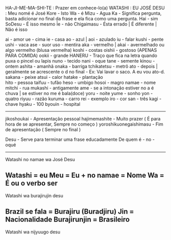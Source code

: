 HA-JI-ME-MA-SHI-TE : Prazer em conhece-lo(a)
WATASHI : EU
JOSÉ DESU : Meu nomé é José
Kore - Isto
Wa - é 
Mizu - Agua
Ka - Significa pergunta, basta adicionar no final da frase e ela fica como uma pergunta. 
Hai - sim
SoDesu - É isso mesmo
Īe - não
Chigaimasu - Ésta errado | É diferente | Não é isso







ai - amor
ue - cima
ie - casa
ao - azul | aoi - azulado
iu - falar
kushi - pente
ushi - vaca
ase - suor
uso - mentira
aka - vermelho | akai - avermelhado ou algo vermelho (blusa vermelha)
koshi - costas
oishii - gostoso (APENAS PARA COMIDA)
ookii - grande
HANERU - Traço que fica na letra quando puxa o pincel ou lapis
nuno - tecido
nani - oque
tane - semente
kinou - ontem
ashita - amanhã
onaka - barriga
tchikatetsu - metrô
ato - depois | geralmente se acrescente o d no final - Ex: Vai lavar o saco.   A eu vou ato-d.
sakana - peixe
atsui - calor
hatake - plantação  
hito - pessoa
taifuu - tufão
heso - umbigo
hosoi - magro
namae - nome
mitchi - rua
mukashi - antigamente
ame - se a intonação estiver no a é chuva | se estiver no me é bala(doce)
yoru - noite
yume - sonho
yon - quatro 
riyuu - razão
kuruma - carro
rei - exemplo
iro - cor
san - três
kagi - chave
hyaku - 100
byouin - hospital

----------------------------
jikoshoukai - Apresentação pessoal
hajimemashite - Muito prazer ( É para hora de se apresentar, Sempre no começo )
yoroshikuonegaishimasu - Fim de apresentação ( Sempre no final )

Desu - Serve para terminar uma frase educadamente
De quem é - no - oqué

-------------------------------------------
Watashi no namae wa José Desu

Watashi = eu
Meu = Eu + no
namae = Nome
Wa = É ou o verbo ser
----------------------------------------------
Watashi wa burajirujin desu

Brazil se fala = Burajiru (Buradjiru)
Jin = Nacionalidade
Burajirunjin = Brasileiro
------------------------------------
Watashi wa nijyuugo desu